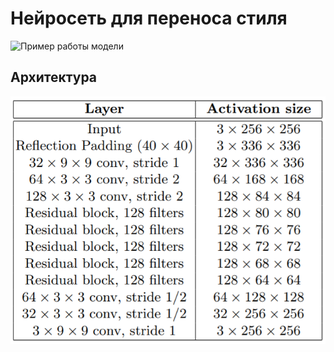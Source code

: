 # Нейросеть для переноса стиля
<img src="images/example.png" alt="Пример работы модели">

## Архитектура
<img src="images/network.PNG" alt="Пример работы модели">
